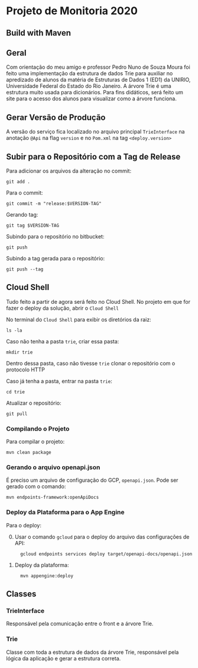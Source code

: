 # Projeto de Monitoria 2020

## Build with Maven

## Geral
Com orientação do meu amigo e professor Pedro Nuno de Souza Moura foi feito uma implementação da estrutura de dados Trie para auxiliar no apredizado de alunos da matéria de Estruturas de Dados 1 (ED1) da UNIRIO, Universidade Federal do Estado do Rio Janeiro. A árvore Trie é uma estrutura muito usada para dicionários. Para fins didáticos, será feito um site para o acesso dos alunos para visualizar como a árvore funciona.

## Gerar Versão de Produção

A versão do serviço fica localizado no arquivo principal `TrieInterface` na anotação `@Api` na flag `version` e no `Pom.xml` na tag `<deploy.version>`

## Subir para o Repositório com a Tag de Release

Para adicionar os arquivos da alteração no commit:

    git add .
	
Para o commit:

    git commit -m "release:$VERSION-TAG"
	
Gerando tag:

	git tag $VERSION-TAG
	
Subindo para o repositório no bitbucket:

	git push
	
Subindo a tag gerada para o repositório:

	git push --tag
	
	
## Cloud Shell
Tudo feito a partir de agora será feito no Cloud Shell.
No projeto em que for fazer o deploy da solução, abrir o `Cloud Shell`

No terminal do `Cloud Shell` para exibir os diretórios da raiz:

	ls -la
	
Caso não tenha a pasta `trie`, criar essa pasta:

	mkdir trie
	
Dentro dessa pasta, caso não tivesse `trie` clonar o repositório com o protocolo HTTP

Caso já tenha a pasta, entrar na pasta `trie`:

	cd trie

Atualizar o repositório:

	git pull


### Compilando o Projeto

Para compilar o projeto:

    mvn clean package

### Gerando o arquivo openapi.json

É preciso um arquivo de configuração do GCP, `openapi.json`. Pode ser gerado com o comando:

    mvn endpoints-framework:openApiDocs

### Deploy da Plataforma para o App Engine

Para o deploy:

0. Usar o comando `gcloud` para o deploy do arquivo das configurações de API:

         gcloud endpoints services deploy target/openapi-docs/openapi.json

0. Deploy da plataforma:

         mvn appengine:deploy
		
		
## Classes

### TrieInterface

Responsável pela comunicação entre o front e a árvore Trie.

### Trie

Classe com toda a estrutura de dados da árvore Trie, responsável pela lógica da aplicação e gerar a estrutura correta.
